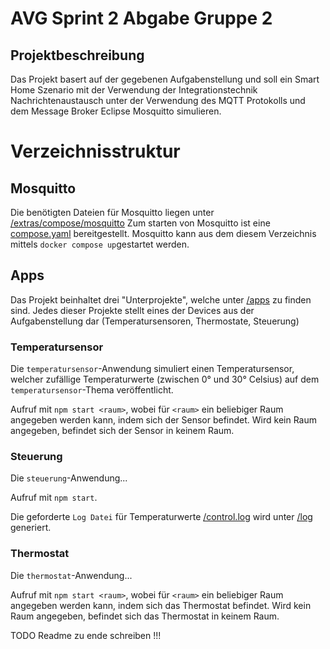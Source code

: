 # AVG Sprint 2 Abgabe Gruppe 2

## Projektbeschreibung

Das Projekt basert auf der gegebenen Aufgabenstellung und soll ein Smart Home Szenario mit der Verwendung der Integrationstechnik Nachrichtenaustausch unter der Verwendung
des MQTT Protokolls und dem Message Broker Eclipse Mosquitto simulieren.

# Verzeichnisstruktur


## Mosquitto

Die benötigten Dateien für Mosquitto liegen unter [/extras/compose/mosquitto](/extras/compose/mosquitto)
Zum starten von Mosquitto ist eine [compose.yaml](/extras/compose/mosquitto/compose.yaml) bereitgestellt.
Mosquitto kann aus dem diesem Verzeichnis mittels ```docker compose up```gestartet werden.

## Apps

Das Projekt beinhaltet drei "Unterprojekte", welche unter [/apps](/apps) zu finden sind.
Jedes dieser Projekte stellt eines der Devices aus der Aufgabenstellung dar (Temperatursensoren, Thermostate, Steuerung)

### Temperatursensor

Die `temperatursensor`-Anwendung simuliert einen Temperatursensor, welcher zufällige Temperaturwerte (zwischen 0° und 30° Celsius) auf dem `temperatursensor`-Thema veröffentlicht. 

Aufruf mit `npm start <raum>`, wobei für `<raum>` ein beliebiger Raum angegeben werden kann, indem sich der Sensor befindet. Wird kein Raum angegeben, befindet sich der Sensor in keinem Raum.

### Steuerung

Die `steuerung`-Anwendung...

Aufruf mit `npm start`.

Die geforderte `Log Datei` für Temperaturwerte [/control.log](/apps/steuerung/log/control.log) wird unter [/log](/apps/steuerung/log) generiert.

### Thermostat

Die `thermostat`-Anwendung...

Aufruf mit `npm start <raum>`, wobei für `<raum>` ein beliebiger Raum angegeben werden kann, indem sich das Thermostat befindet. Wird kein Raum angegeben, befindet sich das Thermostat in keinem Raum.

TODO Readme zu ende schreiben !!!
